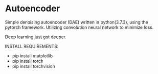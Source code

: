 # Autoencoder
Simple denoising autoencoder (DAE) written in python(3.7.3), using the pytorch framework. Utilizing convolution neural network to minimize loss. 

Deep learning just got deeper.

INSTALL REQUIREMENTS:

- pip install matplotlib
- pip install torch
- pip install torchvision
